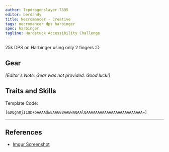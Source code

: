 ```yaml
---
author: lcpdragonslayer.7895
editor: berdandy
title: Necromancer - Creative
tags: necromancer dps harbinger
spec: harbinger
tagline: Hardstuck Accessibility Challenge
---
```


25k DPS on Harbinger using only 2 fingers :D

## Gear

_[Editor's Note: Gear was not provided. Good luck!]_

## Traits and Skills

Template Code:

`[&DQgnOjI1QD+bAAAAdwEAAG8BAABwAQAAlQAAAAAAAAAAAAAAAAAAAAAAAAA=]`

---

<div
  data-armory-embed='skills'
  data-armory-ids='10547,10620,10611,10589,10646'
>
</div>
<div
  data-armory-embed='specializations'
  data-armory-ids='39,50,64'
  data-armory-39-traits='2013,1693,801'
  data-armory-50-traits='875,894,905'
  data-armory-64-traits='2185,2209,2203'
>
</div>
<script async src='https://unpkg.com/armory-embeds@^0.x.x/armory-embeds.js'></script>



## References

- [Imgur Screenshot](https://i.imgur.com/r36zHT1.png)
